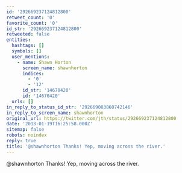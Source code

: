 ```yaml
---
id: '292669237124812800'
retweet_count: '0'
favorite_count: '0'
id_str: '292669237124812800'
retweeted: false
entities:
  hashtags: []
  symbols: []
  user_mentions:
    - name: Shawn Horton
      screen_name: shawnhorton
      indices:
        - '0'
        - '12'
      id_str: '14670420'
      id: '14670420'
  urls: []
in_reply_to_status_id_str: '292669083860742146'
in_reply_to_screen_name: shawnhorton
original_url: https://twitter.com/jth/status/292669237124812800
date: '2013-01-19T16:25:58.000Z'
sitemap: false
robots: noindex
reply: true
title: '@shawnhorton Thanks! Yep, moving across the river.'
---
```


@shawnhorton Thanks! Yep, moving across the river.